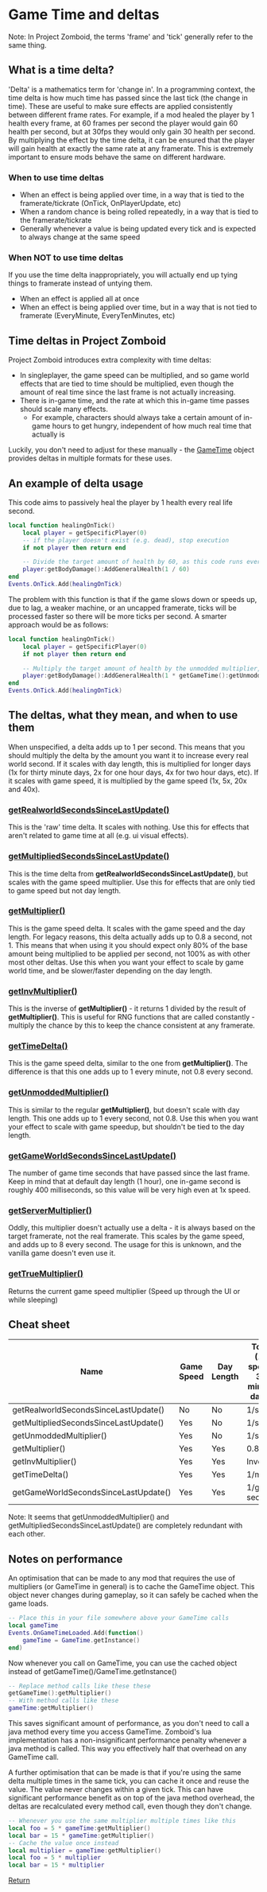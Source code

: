 # Game Time and deltas
Note: In Project Zomboid, the terms 'frame' and 'tick' generally refer to the same thing.
## What is a time delta?
'Delta' is a mathematics term for 'change in'. In a programming context, the time delta is how much time has passed since the last tick (the change in time).
These are useful to make sure effects are applied consistently between different frame rates.
For example, if a mod healed the player by 1 health every frame, at 60 frames per second the player would gain 60 health per second, but at 30fps they would only gain 30 health per second.
By multiplying the effect by the time delta, it can be ensured that the player will gain health at exactly the same rate at any framerate.
This is extremely important to ensure mods behave the same on different hardware.
### When to use time deltas
- When an effect is being applied over time, in a way that is tied to the framerate/tickrate (OnTick, OnPlayerUpdate, etc)
- When a random chance is being rolled repeatedly, in a way that is tied to the framerate/tickrate
- Generally whenever a value is being updated every tick and is expected to always change at the same speed
### When NOT to use time deltas
If you use the time delta inappropriately, you will actually end up tying things to framerate instead of untying them.
- When an effect is applied all at once
- When an effect is being applied over time, but in a way that is not tied to framerate (EveryMinute, EveryTenMinutes, etc)
## Time deltas in Project Zomboid
Project Zomboid introduces extra complexity with time deltas:
- In singleplayer, the game speed can be multiplied, and so game world effects that are tied to time should be multiplied, even though the amount of real time since the last frame is not actually increasing.
- There is in-game time, and the rate at which this in-game time passes should scale many effects.
  - For example, characters should always take a certain amount of in-game hours to get hungry, independent of how much real time that actually is

Luckily, you don't need to adjust for these manually - the [GameTime](https://projectzomboid.com/modding/zombie/GameTime.html) object provides deltas in multiple formats for these uses.

## An example of delta usage
This code aims to passively heal the player by 1 health every real life second. 
```lua
local function healingOnTick()
    local player = getSpecificPlayer(0)
    -- if the player doesn't exist (e.g. dead), stop execution
    if not player then return end

    -- Divide the target amount of health by 60, as this code runs every frame, and we're playing at 60 frames per second
    player:getBodyDamage():AddGeneralHealth(1 / 60)
end
Events.OnTick.Add(healingOnTick)
```
The problem with this function is that if the game slows down or speeds up, due to lag, a weaker machine, or an uncapped framerate, ticks will be processed faster so there will be more ticks per second. A smarter approach would be as follows:
```lua
local function healingOnTick()
    local player = getSpecificPlayer(0)
    if not player then return end

    -- Multiply the target amount of health by the unmodded multiplier, making it heal at a consistent rate even if the game lags or runs too fast
    player:getBodyDamage():AddGeneralHealth(1 * getGameTime():getUnmoddedMultiplier())
end
Events.OnTick.Add(healingOnTick)
```

## The deltas, what they mean, and when to use them
When unspecified, a delta adds up to 1 per second. This means that you should multiply the delta by the amount you want it to increase every real world second. If it scales with day length, this is multiplied for longer days (1x for thirty minute days, 2x for one hour days, 4x for two hour days, etc). If it scales with game speed, it is multiplied by the game speed (1x, 5x, 20x and 40x).
### [getRealworldSecondsSinceLastUpdate()](https://projectzomboid.com/modding/zombie/GameTime.html#getRealworldSecondsSinceLastUpdate())
This is the 'raw' time delta. It scales with nothing.
Use this for effects that aren't related to game time at all (e.g. ui visual effects).
### [getMultipliedSecondsSinceLastUpdate()](https://projectzomboid.com/modding/zombie/GameTime.html#getMultipliedSecondsSinceLastUpdate())
This is the time delta from **getRealworldSecondsSinceLastUpdate()**, but scales with the game speed multiplier.
Use this for effects that are only tied to game speed but not day length.
### [getMultiplier()](https://projectzomboid.com/modding/zombie/GameTime.html#getMultiplier())
This is the game speed delta. It scales with the game speed and the day length.
For legacy reasons, this delta actually adds up to 0.8 a second, not 1.
This means that when using it you should expect only 80% of the base amount being multiplied to be applied per second, not 100% as with other most other deltas.
Use this when you want your effect to scale by game world time, and be slower/faster depending on the day length.
### [getInvMultiplier()](https://projectzomboid.com/modding/zombie/GameTime.html#getInvMultiplier())
This is the inverse of **getMultiplier()** - it returns 1 divided by the result of **getMultiplier()**.
This is useful for RNG functions that are called constantly - multiply the chance by this to keep the chance consistent at any framerate.
### [getTimeDelta()](https://projectzomboid.com/modding/zombie/GameTime.html#getTimeDelta())
This is the game speed delta, similar to the one from **getMultiplier()**.
The difference is that this one adds up to 1 every minute, not 0.8 every second.
### [getUnmoddedMultiplier()](https://projectzomboid.com/modding/zombie/GameTime.html#getUnmoddedMultiplier())
This is similar to the regular **getMultiplier()**, but doesn't scale with day length.
This one adds up to 1 every second, not 0.8. Use this when you want your effect to scale with game speedup, but shouldn't be tied to the day length.
### [getGameWorldSecondsSinceLastUpdate()](https://projectzomboid.com/modding/zombie/GameTime.html#getGameWorldSecondsSinceLastUpdate())
The number of game time seconds that have passed since the last frame.
Keep in mind that at default day length (1 hour), one in-game second is roughly 400 milliseconds, so this value will be very high even at 1x speed.
### [getServerMultiplier()](https://projectzomboid.com/modding/zombie/GameTime.html#getServerMultiplier())
Oddly, this multiplier doesn't actually use a delta - it is always based on the target framerate, not the real framerate.
This scales by the game speed, and adds up to 8 every second.
The usage for this is unknown, and the vanilla game doesn't even use it.
### [getTrueMultiplier()](https://projectzomboid.com/modding/zombie/GameTime.html#getTrueMultiplier())
Returns the current game speed multiplier (Speed up through the UI or while sleeping)

## Cheat sheet
| Name | Game Speed | Day Length | Total (1x speed, 30 minute days) |
| --- | --- | --- | --- |
| getRealworldSecondsSinceLastUpdate() | No | No | 1/s |
| getMultipliedSecondsSinceLastUpdate() | Yes | No | 1/s |
| getUnmoddedMultiplier() | Yes | No | 1/s |
| getMultiplier() | Yes | Yes | 0.8/s |
| getInvMultiplier() | Yes | Yes | Inverse |
| getTimeDelta() | Yes | Yes | 1/m |
| getGameWorldSecondsSinceLastUpdate() | Yes | Yes | 1/game second |

Note: It seems that getUnmoddedMultiplier() and getMultipliedSecondsSinceLastUpdate() are completely redundant with each other.

## Notes on performance
An optimisation that can be made to any mod that requires the use of multipliers (or GameTime in general) is to cache the GameTime object. This object never changes during gameplay, so it can safely be cached when the game loads.
```lua
-- Place this in your file somewhere above your GameTime calls
local gameTime
Events.OnGameTimeLoaded.Add(function()
    gameTime = GameTime.getInstance()
end)
```
Now whenever you call on GameTime, you can use the cached object instead of getGameTime()/GameTime.getInstance()
```lua
-- Replace method calls like these these
getGameTime():getMultiplier()
-- With method calls like these
gameTime:getMultiplier()
```
This saves significant amount of performance, as you don't need to call a java method every time you access GameTime. Zomboid's lua implementation has a non-insignificant performance penalty whenever a java method is called. This way you effectively half that overhead on any GameTime call.

A further optimisation that can be made is that if you're using the same delta multiple times in the same tick, you can cache it once and reuse the value. The value never changes within a given tick. This can have significant performance benefit as on top of the java method overhead, the deltas are recalculated every method call, even though they don't change.
```lua
-- Whenever you use the same multiplier multiple times like this
local foo = 5 * gameTime:getMultiplier()
local bar = 15 * gameTime:getMultiplier()
-- Cache the value once instead
local multiplier = gameTime:getMultiplier()
local foo = 5 * multiplier
local bar = 15 * multiplier
```

[Return](../README.md)
